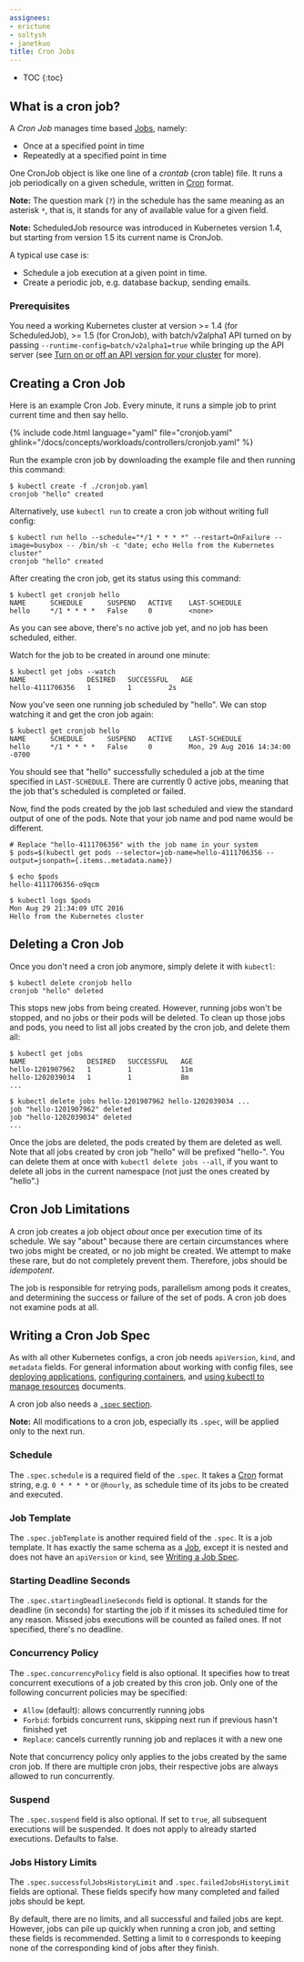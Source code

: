 ```yaml
---
assignees:
- erictune
- soltysh
- janetkuo
title: Cron Jobs
---
```


* TOC
{:toc}

## What is a cron job?

A _Cron Job_ manages time based [Jobs](/docs/concepts/jobs/run-to-completion-finite-workloads/), namely:

* Once at a specified point in time
* Repeatedly at a specified point in time

One CronJob object is like one line of a _crontab_ (cron table) file. It runs a job periodically
on a given schedule, written in [Cron](https://en.wikipedia.org/wiki/Cron) format.

**Note:** The question mark (`?`) in the schedule has the same meaning as an asterisk `*`,
that is, it stands for any of available value for a given field.

**Note:** ScheduledJob resource was introduced in Kubernetes version 1.4, but starting
from version 1.5 its current name is CronJob.

A typical use case is:

* Schedule a job execution at a given point in time.
* Create a periodic job, e.g. database backup, sending emails.

### Prerequisites

You need a working Kubernetes cluster at version >= 1.4 (for ScheduledJob), >= 1.5 (for CronJob),
with batch/v2alpha1 API turned on by passing `--runtime-config=batch/v2alpha1=true` while bringing up
the API server (see [Turn on or off an API version for your cluster](/docs/admin/cluster-management/#turn-on-or-off-an-api-version-for-your-cluster)
for more).

## Creating a Cron Job

Here is an example Cron Job. Every minute, it runs a simple job to print current time and then say
hello.

{% include code.html language="yaml" file="cronjob.yaml" ghlink="/docs/concepts/workloads/controllers/cronjob.yaml" %}

Run the example cron job by downloading the example file and then running this command:

```shell
$ kubectl create -f ./cronjob.yaml
cronjob "hello" created
```

Alternatively, use `kubectl run` to create a cron job without writing full config:

```shell
$ kubectl run hello --schedule="*/1 * * * *" --restart=OnFailure --image=busybox -- /bin/sh -c "date; echo Hello from the Kubernetes cluster"
cronjob "hello" created
```

After creating the cron job, get its status using this command:

```shell
$ kubectl get cronjob hello
NAME      SCHEDULE      SUSPEND   ACTIVE    LAST-SCHEDULE
hello     */1 * * * *   False     0         <none>
```

As you can see above, there's no active job yet, and no job has been scheduled, either.

Watch for the job to be created in around one minute:

```shell
$ kubectl get jobs --watch
NAME               DESIRED   SUCCESSFUL   AGE
hello-4111706356   1         1         2s
```

Now you've seen one running job scheduled by "hello". We can stop watching it and get the cron job again:

```shell
$ kubectl get cronjob hello
NAME      SCHEDULE      SUSPEND   ACTIVE    LAST-SCHEDULE
hello     */1 * * * *   False     0         Mon, 29 Aug 2016 14:34:00 -0700
```

You should see that "hello" successfully scheduled a job at the time specified in `LAST-SCHEDULE`. There are
currently 0 active jobs, meaning that the job that's scheduled is completed or failed.

Now, find the pods created by the job last scheduled and view the standard output of one of the pods. Note that
your job name and pod name would be different.

```shell
# Replace "hello-4111706356" with the job name in your system
$ pods=$(kubectl get pods --selector=job-name=hello-4111706356 --output=jsonpath={.items..metadata.name})

$ echo $pods
hello-4111706356-o9qcm

$ kubectl logs $pods
Mon Aug 29 21:34:09 UTC 2016
Hello from the Kubernetes cluster
```

## Deleting a Cron Job

Once you don't need a cron job anymore, simply delete it with `kubectl`:

```shell
$ kubectl delete cronjob hello
cronjob "hello" deleted
```

This stops new jobs from being created. However, running jobs won't be stopped, and no jobs or their pods will
be deleted. To clean up those jobs and pods, you need to list all jobs created by the cron job, and delete them all:

```shell
$ kubectl get jobs
NAME               DESIRED   SUCCESSFUL   AGE
hello-1201907962   1         1            11m
hello-1202039034   1         1            8m
...

$ kubectl delete jobs hello-1201907962 hello-1202039034 ...
job "hello-1201907962" deleted
job "hello-1202039034" deleted
...
```

Once the jobs are deleted, the pods created by them are deleted as well. Note that all jobs created by cron
job "hello" will be prefixed "hello-". You can delete them at once with `kubectl delete jobs --all`, if you want to
delete all jobs in the current namespace (not just the ones created by "hello".)

## Cron Job Limitations

A cron job creates a job object _about_ once per execution time of its schedule. We say "about" because there
are certain circumstances where two jobs might be created, or no job might be created. We attempt to make these rare,
but do not completely prevent them. Therefore, jobs should be _idempotent_.

The job is responsible for retrying pods, parallelism among pods it creates, and determining the success or failure
of the set of pods. A cron job does not examine pods at all.

## Writing a Cron Job Spec

As with all other Kubernetes configs, a cron job needs `apiVersion`, `kind`, and `metadata` fields. For general
information about working with config files, see [deploying applications](/docs/user-guide/deploying-applications),
[configuring containers](/docs/user-guide/configuring-containers), and
[using kubectl to manage resources](/docs/user-guide/working-with-resources) documents.

A cron job also needs a [`.spec` section](https://git.k8s.io/community/contributors/devel/api-conventions.md#spec-and-status).

**Note:** All modifications to a cron job, especially its `.spec`, will be applied only to the next run.

### Schedule

The `.spec.schedule` is a required field of the `.spec`. It takes a [Cron](https://en.wikipedia.org/wiki/Cron) format
string, e.g. `0 * * * *` or `@hourly`, as schedule time of its jobs to be created and executed.

### Job Template

The `.spec.jobTemplate` is another required field of the `.spec`. It is a job template. It has exactly the same schema
as a [Job](/docs/concepts/jobs/run-to-completion-finite-workloads/), except it is nested and does not have an `apiVersion` or `kind`, see
[Writing a Job Spec](/docs/concepts/jobs/run-to-completion-finite-workloads/#writing-a-job-spec).

### Starting Deadline Seconds

The `.spec.startingDeadlineSeconds` field is optional. It stands for the deadline (in seconds) for starting the job
if it misses its scheduled time for any reason. Missed jobs executions will be counted as failed ones. If not specified,
there's no deadline.

### Concurrency Policy

The `.spec.concurrencyPolicy` field is also optional. It specifies how to treat concurrent executions of a job
created by this cron job. Only one of the following concurrent policies may be specified:

* `Allow` (default): allows concurrently running jobs
* `Forbid`: forbids concurrent runs, skipping next run if previous hasn't finished yet
* `Replace`: cancels currently running job and replaces it with a new one

Note that concurrency policy only applies to the jobs created by the same cron job. If there are multiple
cron jobs, their respective jobs are always allowed to run concurrently.

### Suspend

The `.spec.suspend` field is also optional. If set to `true`, all subsequent executions will be suspended. It does not
apply to already started executions. Defaults to false.

### Jobs History Limits

The `.spec.successfulJobsHistoryLimit` and `.spec.failedJobsHistoryLimit` fields are optional. These fields specify how many completed and failed jobs should be kept.

By default, there are no limits, and all successful and failed jobs are kept. However, jobs can pile up quickly when running a cron job, and setting these fields is recommended. Setting a limit to `0` corresponds to keeping none of the corresponding kind of jobs after they finish.
